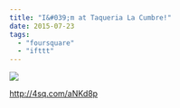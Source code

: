 ```yaml
---
title: "I&#039;m at Taqueria La Cumbre!"
date: 2015-07-23
tags: 
  - "foursquare"
  - "ifttt"
---
```


![](images/1khu2IQ)  
  
http://4sq.com/aNKd8p
